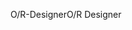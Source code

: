 <span data-ttu-id="51148-101">O/R-Designer</span><span class="sxs-lookup"><span data-stu-id="51148-101">O/R Designer</span></span>